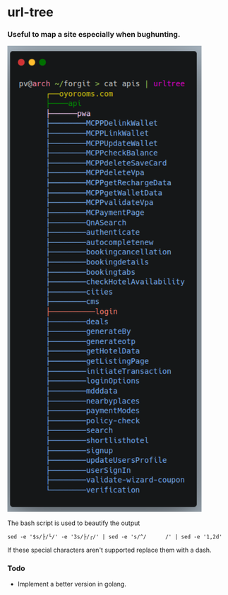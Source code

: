 # url-tree  
### Useful to map a site especially when bughunting.
<p float="left">
  <img src="https://github.com/pvnotpv/url-tree/blob/main/images/img.png?raw=true" width="440" />
</p>

The bash script is used to beautify the output
```
sed -e '$s/├/└/' -e '3s/├/┌/' | sed -e 's/^/      /' | sed -e '1,2d'
```
If these special characters aren't supported replace them with a dash.

### Todo
- Implement a better version in golang.
